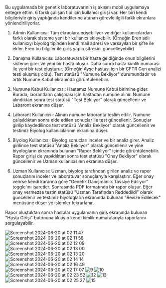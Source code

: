 Bu uygulamada bir genetik laboratuvarının iş akışını mobil uygulamaya entegre ettim. 6 farklı çalışan tipi için kullanıcı girişi var. Her biri kendi bilgileriyle giriş yaptığında kendilerine atanan görevle ilgili farklı ekranlara yönlendiriliyorlar.

1. Admin Kullanıcısı:
   Tüm ekranlara erişebiliyor ve diğer kullanıcılardan farklı olarak sisteme yeni bir kullanıcı ekleyebilir. (Örneğin Eren adlı kullanıcıyı biyolog tipinden kendi mail adresi ve varsayılan bir şifre ile ekler. Eren bu bilgiler ile giriş yapıp şifresini güncelleyebilir)

2. Danışma Kullanıcısı:
   Laboratuvara bir hasta geldiğinde onun bilgilerini sisteme girer ve yeni bir hasta oluşur. Daha sonra hasta kimlik numarası ile yeni bir test oluşturur. (Örneğin Ayşe hastası için bir CFTR Gen analizi testi oluşmuş oldu). Test statüsü "Numune Bekliyor" durumundadır ve artık Numune Kabul ekranında görüntülenebilir.

3. Numune Kabul Kullanıcısı:
   Hastamız Numune Kabul birimine gider. Burada, laorantların çalışması için hastadan numune alınır. Numune alındıktan sonra test statüsü "Test Bekliyor" olarak güncellenir ve Labaront ekranına düşer.

4. Laborant Kullanıcısı:
   Alınan numune laboranta teslim edilir. Numune çalışıldıktan sonra elde edilen sonuçlar ile test güncellenir. Sonuçlar girilip kaydedilince test statüsü "Analiz Bekliyor" olarak güncellenir ve testimiz Biyolog kullanıcılarının ekranına düşer.

5. Biyolog Kullanıcısı:
   Biyolog sonuçları inceler ve bir analiz girer. Analiz girilince test statüsü "Analiz Bekliyor" olarak güncellenir ve yine biyologların ekranında bulunan "Rapor Bekliyor" içinde görüntülenebilir. Rapor girişi de yapıldıktan sonra test statüsü "Onay Bekliyor" olarak güncellenir ve Uzman kullanıcısının ekranına düşer.

6. Uzman Kullanıcısı:
   Uzman, biyolog tarafından girilen analiz ve rapor sonuçlarını inceler ve laboratuvar sonuçlarıyla karşılaştırır. Eğer onay verirse kendi kararına göre "Genetik Danışmanlık Tavsiye Ediliyor" toggle'ını işaretler. Sonrasında PDF formatında bir rapor oluşur. Eğer onay vermezse testin statüsü "Uzman Tarafından Reddedildi" olarak güncellenir ve testimiz biyologların ekranında bulunan "Revize Edilecek" menüsüne düşer ve işlemler tekrarlanır.

Rapor oluştuktan sonra hastalar uygulamanın giriş ekranında bulunan "Hasta Girişi" butonuna tıklayıp kendi kimlik numaralarıyla raporlarını sorgulayabilir.

![Screenshot 2024-06-20 at 02 11 47](https://github.com/ErenUnal24/GenesisLabs/assets/92259243/81c0cec7-e8ab-4760-a766-700e1f1eb3eb)
![Screenshot 2024-06-20 at 02 11 58](https://github.com/ErenUnal24/GenesisLabs/assets/92259243/d717898b-da25-4a34-b2da-de3ef6ffa36c)
![Screenshot 2024-06-20 at 02 12 09](https://github.com/ErenUnal24/GenesisLabs/assets/92259243/f3c336a4-5771-4361-987c-8af5b9196b85)
![Screenshot 2024-06-20 at 02 13 00](https://github.com/ErenUnal24/GenesisLabs/assets/92259243/6ee22f2b-62a8-4970-b03c-c628198f33c5)
![Screenshot 2024-06-20 at 02 13 20](https://github.com/ErenUnal24/GenesisLabs/assets/92259243/8b60fae1-6969-4c10-b3ed-3899966607ff)
![Screenshot 2024-06-20 at 02 14 14](https://github.com/ErenUnal24/GenesisLabs/assets/92259243/1e2e8bd1-c118-4073-992d-ae89a61fdc32)
![Screenshot 2024-06-20 at 02 16 49](https://github.com/ErenUnal24/GenesisLabs/assets/92259243/3645eaf3-7553-4076-900d-4bf28e887cf6)
![Screenshot 2024-06-20 at 02 17 07](https://github.com/ErenUnal24/GenesisLabs/assets/92259243/6c5dc88e-81f1-40dc-90cd-22ef56d2201e)
![9](https://github.com/ErenUnal24/GenesisLabs/assets/92259243/59d84731-e6ab-4b1f-9732-df4cc2f68967)
![10](https://github.com/ErenUnal24/GenesisLabs/assets/92259243/a8e6ec97-bdea-47d9-b959-97cba13c86d2)
![Screenshot 2024-06-20 at 02 23 52](https://github.com/ErenUnal24/GenesisLabs/assets/92259243/a88c40e4-741b-4861-aa76-1bf88f946191)
![12](https://github.com/ErenUnal24/GenesisLabs/assets/92259243/6809ee2e-8d71-46ce-89f9-0fb023dec797)
![13](https://github.com/ErenUnal24/GenesisLabs/assets/92259243/5395555f-dedf-4bfc-a016-27467864b139)
![Screenshot 2024-06-20 at 02 25 27](https://github.com/ErenUnal24/GenesisLabs/assets/92259243/44fcfcff-9f6d-4472-a28a-17d706cbd714)
![15](https://github.com/ErenUnal24/GenesisLabs/assets/92259243/1ae655fa-3089-422b-a9c2-14b262ef576a)
